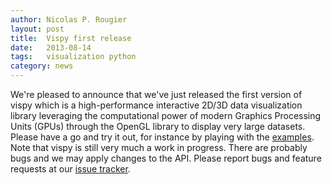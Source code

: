 ```yaml
---
author: Nicolas P. Rougier
layout: post
title:  Vispy first release
date:   2013-08-14
tags:   visualization python
category: news
---
```



We're pleased to announce that we've just released the first version of vispy
which is a high-performance interactive 2D/3D data visualization library
leveraging the computational power of modern Graphics Processing Units (GPUs)
through the OpenGL library to display very large datasets. Please have a go and
try it out, for instance by playing with the
[examples](https://github.com/vispy/vispy/tree/master/examples). Note that
vispy is still very much a work in progress. There are probably bugs and we may
apply changes to the API. Please report bugs and feature requests at our
[issue tracker](https://github.com/vispy/vispy/issues).


